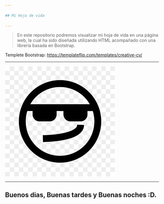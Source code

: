 ```yaml
---

## Mi Hoja de vida

---
```


> En este repositorio podremos visualizar mi hoja de vida en una página web, la cual ha sido diseñada utilizando HTML acompañado con una librería basada en Bootstrap.

Templete Bootstrap: https://templateflip.com/templates/creative-cv/

---

![icono](https://github.com/Camilo2042/Mi-hoja-de-vida/blob/master/images/emote.png)

---

## Buenos dias, Buenas tardes y Buenas noches :D.
